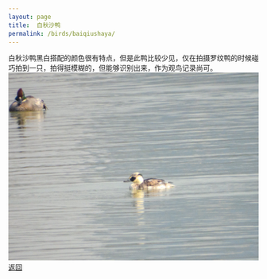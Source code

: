 ```yaml
---
layout: page
title: 	白秋沙鸭
permalink: /birds/baiqiushaya/
---
```

白秋沙鸭黑白搭配的颜色很有特点，但是此鸭比较少见，仅在拍摄罗纹鸭的时候碰巧拍到一只，拍得挺模糊的，但能够识别出来，作为观鸟记录尚可。
![](../picture/白秋沙鸭/DSCN4662.jpg)
[返回](../../)
